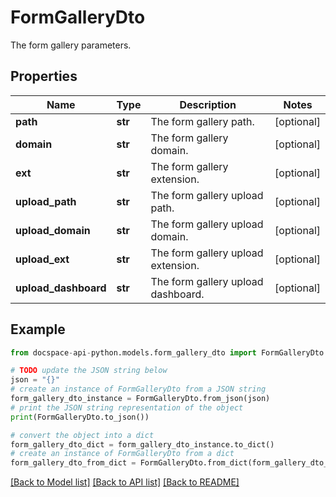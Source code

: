 # FormGalleryDto
The form gallery parameters.

## Properties

Name | Type | Description | Notes
------------ | ------------- | ------------- | -------------
**path** | **str** | The form gallery path. | [optional] 
**domain** | **str** | The form gallery domain. | [optional] 
**ext** | **str** | The form gallery extension. | [optional] 
**upload_path** | **str** | The form gallery upload path. | [optional] 
**upload_domain** | **str** | The form gallery upload domain. | [optional] 
**upload_ext** | **str** | The form gallery upload extension. | [optional] 
**upload_dashboard** | **str** | The form gallery upload dashboard. | [optional] 

## Example

```python
from docspace-api-python.models.form_gallery_dto import FormGalleryDto

# TODO update the JSON string below
json = "{}"
# create an instance of FormGalleryDto from a JSON string
form_gallery_dto_instance = FormGalleryDto.from_json(json)
# print the JSON string representation of the object
print(FormGalleryDto.to_json())

# convert the object into a dict
form_gallery_dto_dict = form_gallery_dto_instance.to_dict()
# create an instance of FormGalleryDto from a dict
form_gallery_dto_from_dict = FormGalleryDto.from_dict(form_gallery_dto_dict)
```
[[Back to Model list]](../README.md#documentation-for-models) [[Back to API list]](../README.md#documentation-for-api-endpoints) [[Back to README]](../README.md)


